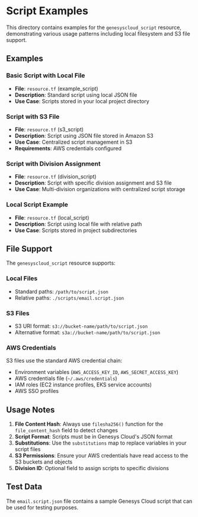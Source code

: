 # Script Examples

This directory contains examples for the `genesyscloud_script` resource, demonstrating various usage patterns including local filesystem and S3 file support.

## Examples

### Basic Script with Local File
- **File**: `resource.tf` (example_script)
- **Description**: Standard script using local JSON file
- **Use Case**: Scripts stored in your local project directory

### Script with S3 File
- **File**: `resource.tf` (s3_script)
- **Description**: Script using JSON file stored in Amazon S3
- **Use Case**: Centralized script management in S3
- **Requirements**: AWS credentials configured

### Script with Division Assignment
- **File**: `resource.tf` (division_script)
- **Description**: Script with specific division assignment and S3 file
- **Use Case**: Multi-division organizations with centralized script storage

### Local Script Example
- **File**: `resource.tf` (local_script)
- **Description**: Script using local file with relative path
- **Use Case**: Scripts stored in project subdirectories

## File Support

The `genesyscloud_script` resource supports:

### Local Files
- Standard paths: `/path/to/script.json`
- Relative paths: `./scripts/email.script.json`

### S3 Files
- S3 URI format: `s3://bucket-name/path/to/script.json`
- Alternative format: `s3a://bucket-name/path/to/script.json`

### AWS Credentials
S3 files use the standard AWS credential chain:
- Environment variables (`AWS_ACCESS_KEY_ID`, `AWS_SECRET_ACCESS_KEY`)
- AWS credentials file (`~/.aws/credentials`)
- IAM roles (EC2 instance profiles, EKS service accounts)
- AWS SSO profiles

## Usage Notes

1. **File Content Hash**: Always use `filesha256()` function for the `file_content_hash` field to detect changes
2. **Script Format**: Scripts must be in Genesys Cloud's JSON format
3. **Substitutions**: Use the `substitutions` map to replace variables in your script files
4. **S3 Permissions**: Ensure your AWS credentials have read access to the S3 buckets and objects
5. **Division ID**: Optional field to assign scripts to specific divisions

## Test Data

The `email.script.json` file contains a sample Genesys Cloud script that can be used for testing purposes. 